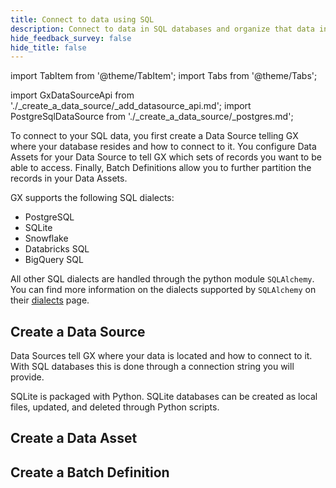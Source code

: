```yaml
---
title: Connect to data using SQL
description: Connect to data in SQL databases and organize that data into Batches for retrieval and validation.
hide_feedback_survey: false
hide_title: false
---
```


import TabItem from '@theme/TabItem';
import Tabs from '@theme/Tabs';

import GxDataSourceApi from './_create_a_data_source/_add_datasource_api.md';
import PostgreSqlDataSource from './_create_a_data_source/_postgres.md';

To connect to your SQL data, you first create a Data Source telling GX where your database resides and how to connect to it.  You configure Data Assets for your Data Source to tell GX which sets of records you want to be able to access.  Finally, Batch Definitions allow you to further partition the records in your Data Assets.

GX supports the following SQL dialects:

- PostgreSQL
- SQLite
- Snowflake
- Databricks SQL
- BigQuery SQL

All other SQL dialects are handled through the python module `SQLAlchemy`.  You can find more information on the dialects supported by `SQLAlchemy` on their [dialects](https://docs.sqlalchemy.org/en/20/dialects/index.html) page.

## Create a Data Source

Data Sources tell GX where your data is located and how to connect to it.  With SQL databases this is done through a connection string you will provide.

<Tabs>

<TabItem value="postgresql" label="PostgreSql">
<GxDataSourceApi/>
<PostgreSqlDataSource/>
</TabItem>

<TabItem value="sqlite" label="SQLite">

SQLite is packaged with Python.  SQLite databases can be created as local files, updated, and deleted through Python scripts.

<PostgreSqlDataSource/>

</TabItem>

</Tabs>

## Create a Data Asset


## Create a Batch Definition
